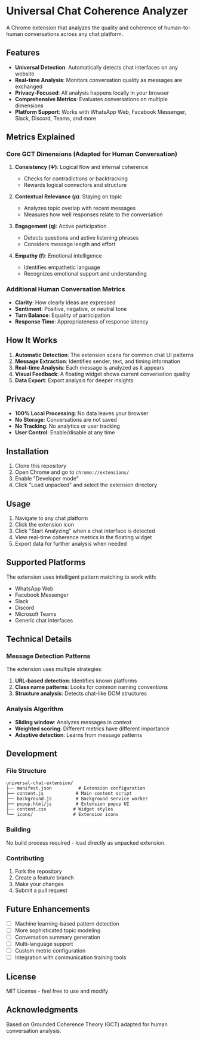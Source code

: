 # Universal Chat Coherence Analyzer

A Chrome extension that analyzes the quality and coherence of human-to-human conversations across any chat platform.

## Features

- **Universal Detection**: Automatically detects chat interfaces on any website
- **Real-time Analysis**: Monitors conversation quality as messages are exchanged
- **Privacy-Focused**: All analysis happens locally in your browser
- **Comprehensive Metrics**: Evaluates conversations on multiple dimensions
- **Platform Support**: Works with WhatsApp Web, Facebook Messenger, Slack, Discord, Teams, and more

## Metrics Explained

### Core GCT Dimensions (Adapted for Human Conversation)

1. **Consistency (Ψ)**: Logical flow and internal coherence
   - Checks for contradictions or backtracking
   - Rewards logical connectors and structure

2. **Contextual Relevance (ρ)**: Staying on topic
   - Analyzes topic overlap with recent messages
   - Measures how well responses relate to the conversation

3. **Engagement (q)**: Active participation
   - Detects questions and active listening phrases
   - Considers message length and effort

4. **Empathy (f)**: Emotional intelligence
   - Identifies empathetic language
   - Recognizes emotional support and understanding

### Additional Human Conversation Metrics

- **Clarity**: How clearly ideas are expressed
- **Sentiment**: Positive, negative, or neutral tone
- **Turn Balance**: Equality of participation
- **Response Time**: Appropriateness of response latency

## How It Works

1. **Automatic Detection**: The extension scans for common chat UI patterns
2. **Message Extraction**: Identifies sender, text, and timing information
3. **Real-time Analysis**: Each message is analyzed as it appears
4. **Visual Feedback**: A floating widget shows current conversation quality
5. **Data Export**: Export analysis for deeper insights

## Privacy

- **100% Local Processing**: No data leaves your browser
- **No Storage**: Conversations are not saved
- **No Tracking**: No analytics or user tracking
- **User Control**: Enable/disable at any time

## Installation

1. Clone this repository
2. Open Chrome and go to `chrome://extensions/`
3. Enable "Developer mode"
4. Click "Load unpacked" and select the extension directory

## Usage

1. Navigate to any chat platform
2. Click the extension icon
3. Click "Start Analyzing" when a chat interface is detected
4. View real-time coherence metrics in the floating widget
5. Export data for further analysis when needed

## Supported Platforms

The extension uses intelligent pattern matching to work with:
- WhatsApp Web
- Facebook Messenger
- Slack
- Discord
- Microsoft Teams
- Generic chat interfaces

## Technical Details

### Message Detection Patterns

The extension uses multiple strategies:
1. **URL-based detection**: Identifies known platforms
2. **Class name patterns**: Looks for common naming conventions
3. **Structure analysis**: Detects chat-like DOM structures

### Analysis Algorithm

- **Sliding window**: Analyzes messages in context
- **Weighted scoring**: Different metrics have different importance
- **Adaptive detection**: Learns from message patterns

## Development

### File Structure
```
universal-chat-extension/
├── manifest.json          # Extension configuration
├── content.js            # Main content script
├── background.js         # Background service worker
├── popup.html/js         # Extension popup UI
├── content.css          # Widget styles
└── icons/               # Extension icons
```

### Building

No build process required - load directly as unpacked extension.

### Contributing

1. Fork the repository
2. Create a feature branch
3. Make your changes
4. Submit a pull request

## Future Enhancements

- [ ] Machine learning-based pattern detection
- [ ] More sophisticated topic modeling
- [ ] Conversation summary generation
- [ ] Multi-language support
- [ ] Custom metric configuration
- [ ] Integration with communication training tools

## License

MIT License - feel free to use and modify

## Acknowledgments

Based on Grounded Coherence Theory (GCT) adapted for human conversation analysis.